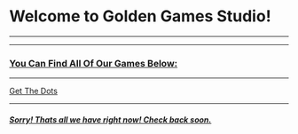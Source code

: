 <!DOCTYPE html
<html>
<body>
<title>Home - Golden Games</title>
<h1>Welcome to Golden Games Studio!</h1>
<hr>
<a href="about us"About Us<p>
<hr>
<h3>You Can Find All Of Our Games Below:</h3>
<hr>
<p>Get The Dots <a href="getthedots.neocities.org"</p>
<hr>
<h5>Sorry! Thats all we have right now! Check back soon.</h5>
</body>
</html>